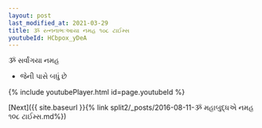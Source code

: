 ```yaml
---
layout: post
last_modified_at: 2021-03-29
title: ૐ રત્નનાભઃઆયા નમહ ૧૦૮ ટાઈમ્સ
youtubeId: HCbpox_yDeA
---
```

 
 
 ૐ સર્વાંગયા નમહ  
 
 -  જેની પાસે બધું છે 
 
  
 
  
 
 
 
 
 
 


{% include youtubePlayer.html id=page.youtubeId %}
 
[Next]({{ site.baseurl }}{% link  split2/_posts/2016-08-11-ૐ મહાબુદ્ધએ નમહ ૧૦૮ ટાઈમ્સ.md%})
 
